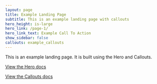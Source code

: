 ```yaml
---
layout: page
title: Example Landing Page
subtitle: This is an example landing page with callouts
hero_height: is-large
hero_link: /page-1/
hero_link_text: Example Call To Action
show_sidebar: false
callouts: example_callouts
---
```


This is an example landing page. It is built using the Hero and Callouts.

[View the Hero docs](/docs/hero/)

[View the Callouts docs](/docs/callouts)